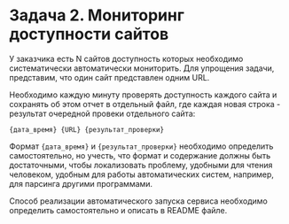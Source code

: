 # Задача 2. Мониторинг доступности сайтов

У заказчика есть N сайтов доступность которых необходимо систематически
автоматически мониторить. Для упрощения задачи, представим, что один сайт 
представлен одним URL. 

Необходимо каждую минуту проверять доступность каждого
сайта и сохранять об этом отчет в отдельный файл, где каждая новая строка -
результат очередной провеки отдельного сайта:

`{дата_время} {URL} {результат_проверки}`

Формат `{дата_время}` и `{результат_проверки}` необходимо определить самостоятельно,
но учесть, что формат и содержание должны быть достаточными, чтобы локализовать проблему,
удобными для чтения человеком, удобным для работы автоматических систем, например, для 
парсинга другими программами.

Способ реализации автоматического запуска сервиса необходимо определить
самостоятельно и описать в README файле.
